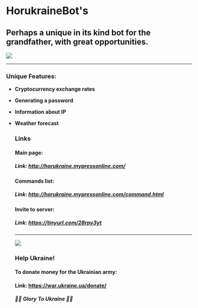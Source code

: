 # HorukraineBot's

## Perhaps a unique in its kind bot for the grandfather, with great opportunities.
![](https://i.ibb.co/c1cXNGp/1.png)
___

### Unique Features:

* **Cryptocurrency exchange rates**

* **Generating a password**

* **Information about IP**

* **Weather forecast**

  ### Links	

  #### Main page:

  ##### Link: http://horukraine.mypressonline.com/

  #### Commands list:

  ##### Link: http://horukraine.mypressonline.com/command.html

  #### Invite to server:

  ##### Link: https://tinyurl.com/28rpy3yt

  ___

  ![](https://icds.ee/wp-content/uploads/2022/03/Artboard-31200-1.png)

  ### Help Ukraine!	

  #### To donate money for the Ukrainian army:

  #### Link: https://war.ukraine.ua/donate/

  ##### 💙💛 Glory To Ukraine 💙💛

  
